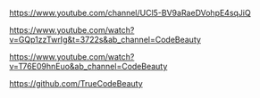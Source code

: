 https://www.youtube.com/channel/UCl5-BV9aRaeDVohpE4sqJiQ

https://www.youtube.com/watch?v=GQp1zzTwrIg&t=3722s&ab_channel=CodeBeauty

https://www.youtube.com/watch?v=T76E09hnEuo&ab_channel=CodeBeauty

https://github.com/TrueCodeBeauty
